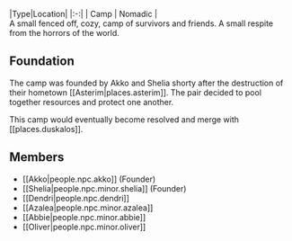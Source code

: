 |Type|Location|
|:-:|
| Camp | Nomadic |
<br/>
A small fenced off, cozy, camp of survivors and friends. A small respite from the horrors of the world.

## Foundation
The camp was founded by Akko and Shelia shorty after the destruction of their hometown [[Asterim|places.asterim]]. The pair decided to pool together resources and protect one another.

This camp would eventually become resolved and merge with [[places.duskalos]].

## Members
- [[Akko|people.npc.akko]] (Founder)
- [[Shelia|people.npc.minor.shelia]] (Founder)
- [[Dendri|people.npc.dendri]]
- [[Azalea|people.npc.minor.azalea]]
- [[Abbie|people.npc.minor.abbie]]
- [[Oliver|people.npc.minor.oliver]]